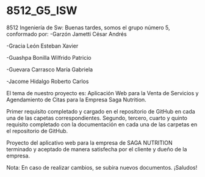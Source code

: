 # 8512_G5_ISW
8512 Ingeniería de Sw:
Buenas tardes, somos el grupo número 5, conformado por:
-Garzón Jametti César Andrés

-Gracia León Esteban Xavier

-Guashpa Bonilla Wilfrido Patricio

-Guevara Carrasco María Gabriela 

-Jacome Hidalgo Roberto Carlos


El tema de nuestro proyecto es: Aplicación Web para la Venta de Servicios y Agendamiento de Citas para la
Empresa Saga Nutrition.


Primer requisito completado y cargado en el repositorio de GitHub en cada una de las capetas correspondientes. 
Segundo, tercero, cuarto y quinto requisito completado con la documentación en cada una de las carpetas en el repositorio de GitHub.

Proyecto del aplicativo web para la empresa de SAGA NUTRITION terminado y aceptado de manera satisfecha por el cliente y dueño de la empresa.

Nota: En caso de realizar cambios, se subira nuevos documentos.
¡Saludos!
